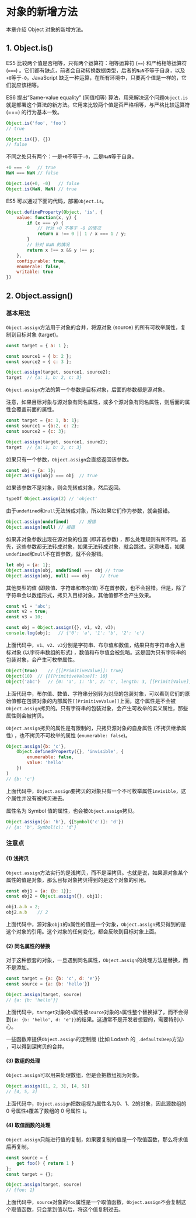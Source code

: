 # 对象的新增方法

本章介绍 Object 对象的新增方法。

## 1. Object.is()

ES5 比较两个值是否相等，只有两个运算符：相等运算符 (`==`) 和严格相等运算符 (`===`) 。它们都有缺点，前者会自动转换数据类型，后者的`NaN`不等于自身，以及`+0`等于`-0`。JavaScript 缺乏一种运算，在所有环境中，只要两个值是一样的，它们就应该相等。

ES6 提出“Same-value equality” (同值相等) 算法，用来解决这个问题`Object.is`就是部署这个算法的新方法。它用来比较两个值是否严格相等，与严格比较运算符 (===) 的行为基本一致。

```js
Object.is('foo', 'foo')
// true

Object.is({}, {})
// false
```

不同之处只有两个：一是`+0`不等于`-0`，二是`NaN`等于自身。

```js
+0 === -0   // true
NaN === NaN // false

Object.is(+0, -0)   // false
Object.is(NaN, NaN) // true
```

ES5 可以通过下面的代码，部署`Object.is`。

```js
Object.defineProperty(Object, 'is', {
    value: function(x, y) {
        if (x === y) {
            // 针对 +0 不等于 -0 的情况
            return x !== 0 || 1 / x === 1 / y;
        }
        // 针对 NaN 的情况
        return x !== x && y !== y;
    },
    configurable: true,
    enumerale: false,
    writable: true
})
```

## 2. Object.assign()

### 基本用法

`Object.assign`方法用于对象的合并，将源对象 (source) 的所有可枚举属性，复制到目标对象 (target)。

```js
const target = { a: 1 };

const source1 = { b: 2 };
const source2 = { c: 3 };

Object.assign(target, source1, source2);
target  // {a: 1, b: 2, c: 3}
```

`Object.assign`方法的第一个参数是目标对象，后面的参数都是源对象。

注意，如果目标对象与源对象有同名属性，或多个源对象有同名属性，则后面的属性会覆盖前面的属性。

```js
const target = {a: 1, b: 1};
const source1 = {b:2, c: 2};
const source2 = {c: 3};

Object.assign(target, source1, soure2);
target  // {a: 1, b: 2, c: 3}
```

如果只有一个参数，`Object.assign`会直接返回该参数。

```js
const obj = {a: 1};
Object.assign(obj) === obj  // true
```

如果该参数不是对象，则会先转成对象，然后返回。

```js
typeOf Object.assign(2) // 'object'
```

由于`undefined`和`null`无法转成对象，所以如果它们作为参数，就会报错。

```js
Object.assign(undefined)    // 报错
Object.assign(null) // 报错
```

如果非对象参数出现在源对象的位置 (即非首参数) ，那么处理规则有所不同。首先，这些参数都无法转成对象，如果无法转成对象，就会跳过。这意味着，如果`undefined`和`null`不在首参数，就不会报错。

```js
let obj = {a: 1};
Object.assign(obj, undefined) === obj // true
Object.assign(obj, null) === obj    // true
```

其他类型的值 (即数值、字符串和布尔值) 不在首参数，也不会报错。但是，除了字符串会以数组形式，拷贝入目标对象，其他值都不会产生效果。

```js
const v1 = 'abc';
const v2 = true;
const v3 = 10;

const obj = Object.assign({}, v1, v2, v3);
console.log(obj);   // {'0': 'a', '1': 'b', '2': 'c'}
```

上面代码中，`v1`、`v2`、`v3`分别是字符串、布尔值和数值，结果只有字符串合入目标对象 (以字符串数组的形式) ，数值和布尔值会被忽略。这是因为只有字符串的包装对象，会产生可枚举属性。

```js
Object(true)    // {[[PrimitiveValue]]: true}
Object(10)  // {[[PrimitiveValue]]: 10}
Object('abc')   // {0: 'a', 1: 'b', 2: 'c', length: 3, [[PrimitiValue]]: "abc"}
```

上面代码中，布尔值、数值、字符串分别转为对应的包装对象，可以看到它们的原始值都在包装对象的内部属性`[[PrimitiveValue]]`上面，这个属性是不会被`Object.assign`拷贝的。只有字符串的包装对象，会产生可枚举的实义属性，那些属性则会被拷贝。

`Object.assign`拷贝的属性是有限制的，只拷贝源对象的自身属性 (不拷贝继承属性) ，也不拷贝不可枚举的属性 (`enumerable: false`)。

```js
Object.assign({b: 'c'},
    Object.definedProperty({}, 'invisible', {
        enumerable: false,
        value: 'hello'
    })
)
// {b: 'c'}
```

上面代码中，`Object.assign`要拷贝的对象只有一个不可枚举属性`invisible`，这个属性并没有被拷贝进去。

属性名为 Symbol 值的属性，也会被`Object.assign`拷贝。

```js
Object.assign({a: 'b'}, {[Symbol('c')]: 'd'})
// {a: 'b', Symbol(c): 'd'}
```

### 注意点

#### (1) 浅拷贝

`Object.assign`方法实行的是浅拷贝，而不是深拷贝。也就是说，如果源对象某个属性的值是对象，那么目标对象拷贝得到的是这个对象的引用。

```js
const obj1 = {a: {b: 1}};
const obj2 = Object.assign({}, obj1);

obj1.a.b = 2;
obj2.a.b    // 2
```

上面代码中，源对象`obj1`的`a`属性的值是一个对象，`Object.assign`拷贝得到的是这个对象的引用。这个对象的任何变化，都会反映到目标对象上面。

#### (2) 同名属性的替换

对于这种嵌套的对象，一旦遇到同名属性，`Object.assign`的处理方法是替换，而不是添加。

```js
const target = {a: {b: 'c', d: 'e'}}
const source = {a: {b: 'hello'}}

Object.assign(target, source)
// {a: {b: 'hello'}}
```

上面代码中，`tartget`对象的`a`属性被`source`对象的`a`属性整个替换掉了，而不会得到`{a: {b: 'hello', d: 'e'}}`的结果。这通常不是开发者想要的，需要特别小心。

一些函数库提供`Object.assign`的定制版 (比如 Lodash 的`_.defaultsDeep`方法) ，可以得到深拷贝的合并。

#### (3) 数组的处理

`Object.assign`可以用来处理数组，但是会把数组视为对象。

```js
Object.assign([1, 2, 3], [4, 5])
// [4, 5, 3]
```

上面代码中，`Object.assign`把数组视为属性名为0、1、2的对象，因此源数组的 0 号属性`4`覆盖了数组的 0 号属性 `1`。

#### (4) 取值函数的处理

`Object.assign`只能进行值的复制，如果要复制的值是一个取值函数，那么将求值后再复制。

```js
const source = {
    get foo() { return 1 }
};
const target = {};

Object.assign(target, source)
// {foo: 1}
```

上面代码中，`source`对象的`foo`属性是一个取值函数，`Object.assign`不会复制这个取值函数，只会拿到值以后，将这个值复制过去。
